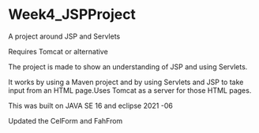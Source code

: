 # Week4_JSPProject
 A project around JSP and Servlets
 
Requires Tomcat or alternative

The project is made to show an understanding of JSP and using Servlets.

It works by using a Maven project and by using Servlets and JSP to take input from an HTML page.Uses Tomcat as a server for those HTML pages.

This was built on JAVA SE 16 and eclipse 2021 -06


Updated the CelForm and FahFrom
